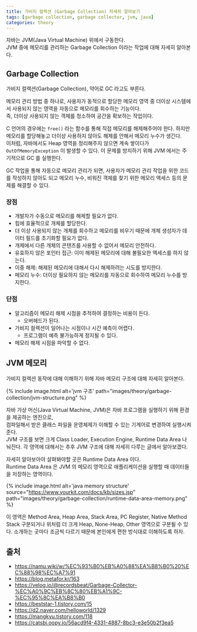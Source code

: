 ```yaml
---
title: 가비지 컬렉션 (Garbage Collection) 자세히 알아보기
tags: [garbage collection, garbage collector, jvm, java]
categories: theory
---
```


자바는 JVM(Java Virtual Machine) 위에서 구동한다.  
JVM 중에 메모리를 관리하는 Garbage Collection 이라는 작업에 대해 자세히 알아본다.  

<!--more-->

## Garbage Collection 

가비지 컬렉션(Garbage Collection), 약어로 GC 라고도 부른다.  

메모리 관리 방법 중 하나로, 
사용자가 동적으로 할당한 메모리 영역 중 더이상 시스템에서 사용되지 않는 영역을 자동으로 메모리를 회수하는 기능이다.  
즉, 더이상 사용되지 않는 객체를 청소하여 공간을 확보하는 작업이다. 

C 언어의 경우에는 `free()` 라는 함수를 통해 직접 메모리를 해제해주어야 한다. 
하지만 메모리를 할당해놓고 더이상 사용하지 않아도 해제를 안해서 메모리 누수가 생긴다.  
이처럼, 자바에서도 Heap 영역을 정리해주지 않으면 계속 쌓이다가 `OutOfMemoryException` 이 발생할 수 있다. 
이 문제를 방지하기 위해 JVM 에서는 주기적으로 GC 를 실행한다. 

GC 작업을 통해 자동으로 메모리 관리가 되면, 
사용자가 메모리 관리 작업을 위한 코드를 작성하지 않아도 되고 메모리 누수, 비워진 객체를 찾기 위한 메모리 액세스 등의 문제를 해결할 수 있다.

### 장점

- 개발자가 수동으로 메모리를 해제할 필요가 없다.
- 힙에 효율적으로 개체를 할당한다.
- 더 이상 사용되지 않는 개체를 회수하고 메모리를 비우기 때문에 개체 생성자가 데이터 필드를 초기화할 필요가 없다.
- 개체에서 다른 개체의 콘텐츠를 사용할 수 없어서 메모리 안전하다.
- 유효하지 않은 포인터 접근: 이미 해제된 메모리에 대해 불필요한 액세스를 하지 않는다.
- 이중 해제: 해제된 메모리에 대해서 다시 해제하려는 시도를 방지한다.
- 메모리 누수: 더이상 필요하지 않는 메모리를 자동으로 회수하여 메모리 누수를 방지한다.

### 단점

- 알고리즘이 메모리 해제 시점을 추적하여 결정하는 비용이 든다.
  - 오버헤드가 된다.
- 가비지 컬렉션이 일어나는 시점이나 시간 예측이 어렵다. 
  - 프로그램이 예측 불가능하게 정지될 수 있다.
- 메모리 해제 시점을 파악할 수 없다.

## JVM 메모리

가비지 컬렉션 동작에 대해 이해하기 위해 자바 메모리 구조에 대해 자세히 알아본다.  

{% include image.html alt='jvm 구조'  path="images/theory/garbage-collection/jvm-structure.png" %}

자바 가상 머신(Java Virtual Machine, JVM)은 자바 프로그램을 실행하기 위해 환경을 제공하는 엔진으로,  
컴파일해서 받은 클래스 파일을 운영체제가 이해할 수 있는 기계어로 변경하여 실행시켜준다.  
JVM 구조를 보면 크게 Class Loader, Execution Engine, Runtime Data Area 나눠진다. 
각 영역에 대해서는 추후 JVM 구조에 대해 자세히 다루는 글에서 알아보겠다.  

자세히 알아보아야 살펴봐야할 곳은 Runtime Data Area 이다.  
Runtime Data Area 은 JVM 의 메모리 영역으로 애플리케이션을 실행할 때 데이터들을 저장하는 영역이다.  

{% include image.html alt='java memory structure' source="https://www.yourkit.com/docs/kb/sizes.jsp" path="images/theory/garbage-collection/runtime-data-area-memory.png" %}

이 영역은 Method Area, Heap Area, Stack Area, PC Register, Native Method Stack 구분되거나 
위처럼 더 크게 Heap, None-Heap, Other 영역으로 구분될 수 있다. 
소개하는 곳마다 조금씩 다르기 때문에 본인에게 편한 방식대로 이해하도록 하자.   




## 출처
- https://namu.wiki/w/%EC%93%B0%EB%A0%88%EA%B8%B0%20%EC%88%98%EC%A7%91
- https://blog.metafor.kr/163
- https://velog.io/@recordsbeat/Garbage-Collector-%EC%A0%9C%EB%8C%80%EB%A1%9C-%EC%95%8C%EA%B8%B0
- https://beststar-1.tistory.com/15
- https://d2.naver.com/helloworld/1329
- https://mangkyu.tistory.com/118
- https://catsbi.oopy.io/56acd9f4-4331-4887-8bc3-e3e50b2f3ea5